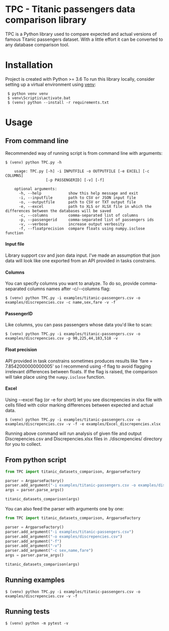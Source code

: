 
# TPC - Titanic passengers data comparison library
TPC is a Python library used to compare expected and actual versions of famous Titanic passengers dataset.
With a little effort it can be converted to any database comparison tool.

# Installation
Project is created with Python >= 3.6
To run this library locally, consider setting up a virtual environment using [venv](https://docs.python.org/3/library/venv.html):

```
 $ python venv venv
 $ venv\Scriptis\activate.bat
 $ (venv) python --install -r requirements.txt
```

# Usage

## From command line

Recommended way of running script is from command line with arguments:

```
$ (venv) python TPC.py -h

    usage: TPC.py [-h] -i INPUTFILE -o OUTPUTFILE [-e EXCEL] [-c COLUMNS]
                  [-p PASSENGERID] [-v] [-f]

    optional arguments:
      -h, --help            show this help message and exit
      -i, --inputfile       path to CSV or JSON input file
      -o, --outputfile      path to CSV or TXT output file
      -e, --excel           path to XLS or XLSX file in which the differences between the databases will be saved
      -c, --columns         comma-separated list of columns
      -p, --passengerid     comma-separated list of passengers ids
      -v, --verbose         increase output verbosity
      -f, --floatprecision  compare floats using numpy.isclose function
```
#### Input file
Library support csv and json data input. I've made an assumption that json data will look like one exported from an API provided in tasks constrains.

#### Columns
You can specify columns you want to analyze. To do so, provide comma-separated columns names after -c/--columns flag:
```
$ (venv) python TPC.py -i examples/titanic-passengers.csv -o examples/discrepencies.csv -c name,sex,fare -v -f
```

#### PassengerID
Like columns, you can pass passengers whose data you'd like to scan:
```
$ (venv) python TPC.py -i examples/titanic-passengers.csv -o examples/discrepencies.csv -p 90,225,44,183,518 -v
```

#### Float precision
API provided in task constrains sometimes produces results like 'fare = 7.8542000000000005' so I recommend using -f flag to avoid flagging irrelevant differences between floats. If the flag is raised, the comparison will take place using the `numpy.isclose` function. 

#### Excel
Using --excel flag (or -e for short) let you see discrepencies in xlsx file with cells filled with color marking differences between expected and actual data.

```
$ (venv) python TPC.py -i examples/titanic-passengers.csv -o examples/discrepencies.csv -v -f -e examples/Excel_discrepencies.xlsx
```

Running above command will run analysis of given file and output Discrepencies.csv and Discrepencies.xlsx files in ./discrepencies/ directory for you to collect.

## From python script

```python
from TPC import titanic_datasets_comparison, ArgparseFactory

parser = ArgparseFactory()
parser.add_argument("-i examples/titanic-passengers.csv -o examples/discrepencies.csv -f -v -c sex,name,fare") 
args = parser.parse_args()

titanic_datasets_comparison(args)
```

You can also feed the parser with arguments one by one:

```python
from TPC import titanic_datasets_comparison, ArgparseFactory

parser = ArgparseFactory()
parser.add_argument("-i examples/titanic-passengers.csv")
parser.add_argument("-o examples/discrepencies.csv")
parser.add_argument("-f")
parser.add_argument("-v")
parser.add_argument("-c sex,name,fare") 
args = parser.parse_args()

titanic_datasets_comparison(args)
```
## Running examples

```
$ (venv) python TPC.py -i examples/titanic-passengers.csv -o examples/discrepencies.csv -v -f
```

## Running tests

```
$ (venv) python -m pytest -v
```
